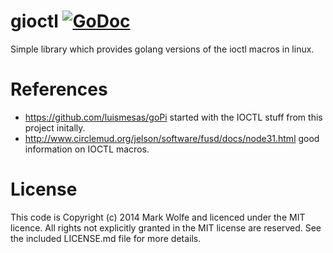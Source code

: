 # gioctl [![GoDoc](https://img.shields.io/badge/godoc-Reference-brightgreen.svg?style=flat)](http://godoc.org/github.com/wolfeidau/gioctl)

Simple library which provides golang versions of the ioctl macros in linux.

# References

* https://github.com/luismesas/goPi started with the IOCTL stuff from this project initally.
* http://www.circlemud.org/jelson/software/fusd/docs/node31.html good information on IOCTL macros.

# License

This code is Copyright (c) 2014 Mark Wolfe and licenced under the MIT licence. All rights not explicitly granted in the MIT license are reserved. See the included LICENSE.md file for more details.